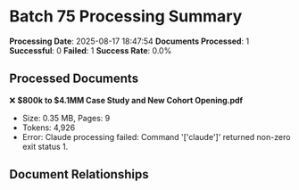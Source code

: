 # Batch 75 Processing Summary

**Processing Date**: 2025-08-17 18:47:54
**Documents Processed**: 1
**Successful**: 0
**Failed**: 1
**Success Rate**: 0.0%

## Processed Documents

❌ **$800k to $4.1MM Case Study and New Cohort Opening.pdf**
   - Size: 0.35 MB, Pages: 9
   - Tokens: 4,926
   - Error: Claude processing failed: Command '['claude']' returned non-zero exit status 1.

## Document Relationships
